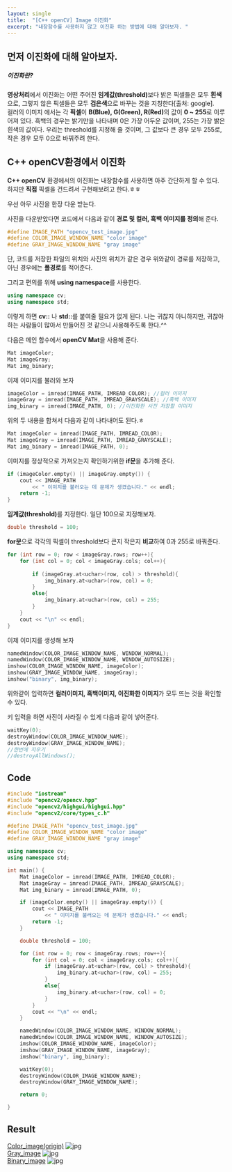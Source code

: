 ```yaml
---
layout: single
title:  "[C++ openCV] Image 이진화"
excerpt: "내장함수를 사용하지 않고 이진화 하는 방법에 대해 알아보자. "
---
```


## 먼저 이진화에 대해 알아보자.
##### 이진화란? 
<b>영상처리</b>에서 이진화는 어떤 주어진 <b>임계값(threshold)</b>보다 밝은 픽셀들은 모두 <b>흰색</b>으로, 그렇지 않은 픽셀들은 모두 <b>검은색</b>으로 바꾸는 것을 지칭한다[출처: google].<br> 
컬러의 이미지 에서는 각 <b>픽셀</b>이 <b>B(Blue), G(Green), R(Red)</b>의 값이 <b>0 ~ 255</b>로 이루어져 있다. 흑백의 경우는 밝기만을 나타내며 0은 가장 어두운 값이며, 255는 가장 밝은 흰색의 값이다. 우리는 threshold를 지정해 줄 것이며, 그 값보다 큰 경우 모두 255로, 작은 경우 모두 0으로 바꿔주려 한다.

## C++ openCV환경에서 이진화
<b>C++ openCV</b> 환경에서의 이진화는 내장함수를 사용하면 아주 간단하게 할 수 있다. 하지만 <b>직접</b> 픽셀을 건드려서 구현해보려고 한다.ㅎㅎ

우선 아무 사진을 한장 다운 받는다.

사진을 다운받았다면 코드에서 다음과 같이 <b>경로 및 컬러, 흑백 이미지를 정의</b>해 준다.
```c++
#define IMAGE_PATH "opencv_test_image.jpg"
#define COLOR_IMAGE_WINDOW_NAME "color image"
#define GRAY_IMAGE_WINDOW_NAME "gray image"
```
단, 코드를 저장한 파일의 위치와 사진의 위치가 같은 경우 위와같이 경로를 저장하고, 아닌 경우에는 <b>풀경로</b>를 적어준다.

그리고 편의를 위해 <b>using namespace</b>를 사용한다.
```c++
using namespace cv;
using namespace std;
```
이렇게 하면 <b>cv::</b> 나 <b>std::</b>를 붙여줄 필요가 없게 된다. 나는 귀찮지 아니하지만, 귀찮아 하는 사람들이 많아서 만들어진 것 같으니 사용해주도록 한다.^^

다음은 메인 함수에서 <b>openCV Mat</b>을 사용해 준다.
```c++
Mat imageColor;
Mat imageGray;
Mat img_binary;
```

이제 이미지를 불러와 보자
```c++
imageColor = imread(IMAGE_PATH, IMREAD_COLOR); //컬러 이미지
imageGray = imread(IMAGE_PATH, IMREAD_GRAYSCALE); //흑백 이미지
img_binary = imread(IMAGE_PATH, 0); //이진화한 사진 저장할 이미지
```

위의 두 내용을 합쳐서 다음과 같이 나타내어도 된다.ㅎ
```c++
Mat imageColor = imread(IMAGE_PATH, IMREAD_COLOR);
Mat imageGray = imread(IMAGE_PATH, IMREAD_GRAYSCALE);
Mat img_binary = imread(IMAGE_PATH, 0);
```

이미지를 정상적으로 가져오는지 확인하기위한 <b>if문</b>을 추가해 준다.
```c++
if (imageColor.empty() || imageGray.empty()) {
	cout << IMAGE_PATH
        << " 이미지를 불러오는 데 문제가 생겼습니다." << endl;
    return -1;
}
```

<b>임계값(threshold)</b>를 지정한다. 일단 100으로 지정해보자.
```c++
double threshold = 100;
```

<b>for문</b>으로 각각의 픽셀이 threshold보다 큰지 작은지 <b>비교</b>하여 0과 255로 바꿔준다. 
```c++
for (int row = 0; row < imageGray.rows; row++){
    for (int col = 0; col < imageGray.cols; col++){
        
        if (imageGray.at<uchar>(row, col) > threshold){
            img_binary.at<uchar>(row, col) = 0;
        }
        else{
            img_binary.at<uchar>(row, col) = 255;
        }
    }
	cout << "\n" << endl;
}
```

이제 이미지를 생성해 보자
```c++
namedWindow(COLOR_IMAGE_WINDOW_NAME, WINDOW_NORMAL);
namedWindow(COLOR_IMAGE_WINDOW_NAME, WINDOW_AUTOSIZE);
imshow(COLOR_IMAGE_WINDOW_NAME, imageColor);
imshow(GRAY_IMAGE_WINDOW_NAME, imageGray);
imshow("binary", img_binary);
```
위와같이 입력하면 <b>컬러이미지, 흑백이미지, 이진화한 이미지</b>가 모두 뜨는 것을 확인할 수 있다.

키 입력을 하면 사진이 사라질 수 있게 다음과 같이 넣어준다.
```c++
waitKey(0);
destroyWindow(COLOR_IMAGE_WINDOW_NAME);
destroyWindow(GRAY_IMAGE_WINDOW_NAME);
//한번에 지우기
//destroyAllWindows();
```

## Code
```c++
#include "iostream"
#include "opencv2/opencv.hpp"
#include "opencv2/highgui/highgui.hpp"
#include "opencv2/core/types_c.h"

#define IMAGE_PATH "opencv_test_image.jpg"
#define COLOR_IMAGE_WINDOW_NAME "color image"
#define GRAY_IMAGE_WINDOW_NAME "gray image"

using namespace cv;
using namespace std;

int main() {
    Mat imageColor = imread(IMAGE_PATH, IMREAD_COLOR);
    Mat imageGray = imread(IMAGE_PATH, IMREAD_GRAYSCALE);
    Mat img_binary = imread(IMAGE_PATH, 0);

	if (imageColor.empty() || imageGray.empty()) {
		cout << IMAGE_PATH
			<< " 이미지를 불러오는 데 문제가 생겼습니다." << endl;
		return -1;
	}

	double threshold = 100;

	for (int row = 0; row < imageGray.rows; row++){
		for (int col = 0; col < imageGray.cols; col++){
			if (imageGray.at<uchar>(row, col) > threshold){
				img_binary.at<uchar>(row, col) = 255;
			}
			else{
				img_binary.at<uchar>(row, col) = 0;
			}
		}
		cout << "\n" << endl;
	}

	namedWindow(COLOR_IMAGE_WINDOW_NAME, WINDOW_NORMAL);
	namedWindow(COLOR_IMAGE_WINDOW_NAME, WINDOW_AUTOSIZE);
	imshow(COLOR_IMAGE_WINDOW_NAME, imageColor);
	imshow(GRAY_IMAGE_WINDOW_NAME, imageGray);
	imshow("binary", img_binary);

	waitKey(0);
	destroyWindow(COLOR_IMAGE_WINDOW_NAME);
	destroyWindow(GRAY_IMAGE_WINDOW_NAME);

	return 0;

}
```

## Result
<u>Color_image(origin)</u>
![jpg](/assets/images/color_image_tenthousand.jpg)<br>
<u>Gray_image</u>
![jpg](/assets/images/gray_image_tenthousand.jpg)<br>
<u>Binary_image</u>
![jpg](/assets/images/binary_image_tenthousand.jpg)

